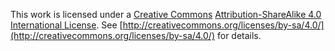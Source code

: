 This work is licensed under a [Creative Commons](http://creativecommons.org) [Attribution-ShareAlike 4.0 International License](http://creativecommons.org/licenses/by-sa/4.0/). See [http://creativecommons.org/licenses/by-sa/4.0/](http://creativecommons.org/licenses/by-sa/4.0/) for details.
